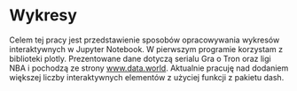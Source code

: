 # Wykresy
Celem tej pracy jest przedstawienie sposobów opracowywania wykresów interaktywnych w Jupyter Notebook. W pierwszym programie korzystam z biblioteki plotly. Prezentowane dane dotyczą serialu Gra o Tron oraz ligi NBA i pochodzą ze strony www.data.world. Aktualnie pracuję nad dodaniem większej liczby interaktywnych elementów z użyciej funkcji z pakietu dash.
